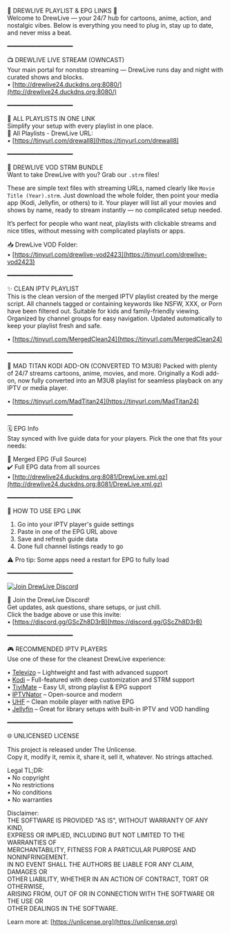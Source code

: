 🌟 DREWLIVE PLAYLIST & EPG LINKS 🌟  
Welcome to DrewLive — your 24/7 hub for cartoons, anime, action, and nostalgic vibes. Below is everything you need to plug in, stay up to date, and never miss a beat.

━━━━━━━━━━━━━━━━━━

📺 DREWLIVE LIVE STREAM (OWNCAST)  
Your main portal for nonstop streaming — DrewLive runs day and night with curated shows and blocks.  
• [http://drewlive24.duckdns.org:8080/](http://drewlive24.duckdns.org:8080/)

━━━━━━━━━━━━━━━━━━

📂 ALL PLAYLISTS IN ONE LINK  
Simplify your setup with every playlist in one place.  
🔗 All Playlists - DrewLive URL:  
• [https://tinyurl.com/drewall8](https://tinyurl.com/drewall8)  

━━━━━━━━━━━━━━━━━━

📂 DREWLIVE VOD STRM BUNDLE  
Want to take DrewLive with you? Grab our `.strm` files!  

These are simple text files with streaming URLs, named clearly like `Movie Title (Year).strm`. Just download the whole folder, then point your media app (Kodi, Jellyfin, or others) to it. Your player will list all your movies and shows by name, ready to stream instantly — no complicated setup needed.  

It’s perfect for people who want neat, playlists with clickable streams and nice titles, without messing with complicated playlists or apps.  

📥 DrewLive VOD Folder:  
• [https://tinyurl.com/drewlive-vod2423](https://tinyurl.com/drewlive-vod2423)  

━━━━━━━━━━━━━━━━━━

✨ CLEAN IPTV PLAYLIST  
This is the clean version of the merged IPTV playlist created by the merge script.
All channels tagged or containing keywords like NSFW, XXX, or Porn have been filtered out.
Suitable for kids and family-friendly viewing.
Organized by channel groups for easy navigation.
Updated automatically to keep your playlist fresh and safe.

• [https://tinyurl.com/MergedClean24](https://tinyurl.com/MergedClean24)  

━━━━━━━━━━━━━━━━━━

📂 MAD TITAN KODI ADD-ON (CONVERTED TO M3U8)
Packed with plenty of 24/7 streams cartoons, anime, movies, and more. Originally a Kodi add-on, now fully converted into an M3U8 playlist for seamless playback on any IPTV or media player.

• [https://tinyurl.com/MadTitan24](https://tinyurl.com/MadTitan24)

━━━━━━━━━━━━━━━━━━

🗓️ EPG Info  
Stay synced with live guide data for your players. Pick the one that fits your needs:  

🔗 Merged EPG (Full Source)  
✔️ Full EPG data from all sources    
• [http://drewlive24.duckdns.org:8081/DrewLive.xml.gz](http://drewlive24.duckdns.org:8081/DrewLive.xml.gz)  

━━━━━━━━━━━━━━━━━━

📡 HOW TO USE EPG LINK  
1. Go into your IPTV player's guide settings  
2. Paste in one of the EPG URL above  
3. Save and refresh guide data  
4. Done full channel listings ready to go  

⚠️ Pro tip: Some apps need a restart for EPG to fully load  

━━━━━━━━━━━━━━━━━━

[![Join DrewLive Discord](https://i.imgur.com/UPsQU4m.png)](https://discord.gg/GScZh8D3rB)  

👥 Join the DrewLive Discord!  
Get updates, ask questions, share setups, or just chill.  
Click the badge above or use this invite:  
• [https://discord.gg/GScZh8D3rB](https://discord.gg/GScZh8D3rB)  

━━━━━━━━━━━━━━━━━━

🎮 RECOMMENDED IPTV PLAYERS  
Use one of these for the cleanest DrewLive experience:  

• [Televizo](https://televizo.net/) – Lightweight and fast with advanced support  
• [Kodi](https://kodi.tv/) – Full-featured with deep customization and STRM support  
• [TiviMate](https://tivimate.com/) – Easy UI, strong playlist & EPG support  
• [IPTVNator](https://github.com/4gray/iptvnator/releases/tag/v0.16.0) – Open-source and modern  
• [UHF](https://www.uhfapp.com/) – Clean mobile player with native EPG  
• [Jellyfin](https://jellyfin.org/) – Great for library setups with built-in IPTV and VOD handling  

━━━━━━━━━━━━━━━━━━

🌐 UNLICENSED LICENSE  

This project is released under The Unlicense.  
Copy it, modify it, remix it, share it, sell it, whatever. No strings attached.

Legal TL;DR:  
• No copyright  
• No restrictions  
• No conditions  
• No warranties  

Disclaimer:  
THE SOFTWARE IS PROVIDED "AS IS", WITHOUT WARRANTY OF ANY KIND,  
EXPRESS OR IMPLIED, INCLUDING BUT NOT LIMITED TO THE WARRANTIES OF  
MERCHANTABILITY, FITNESS FOR A PARTICULAR PURPOSE AND NONINFRINGEMENT.  
IN NO EVENT SHALL THE AUTHORS BE LIABLE FOR ANY CLAIM, DAMAGES OR  
OTHER LIABILITY, WHETHER IN AN ACTION OF CONTRACT, TORT OR OTHERWISE,  
ARISING FROM, OUT OF OR IN CONNECTION WITH THE SOFTWARE OR THE USE OR  
OTHER DEALINGS IN THE SOFTWARE.  

Learn more at: [https://unlicense.org](https://unlicense.org)
